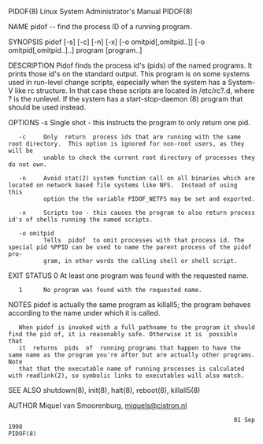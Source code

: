 PIDOF(8)                                                Linux System Administrator's Manual                                               PIDOF(8)

NAME
       pidof -- find the process ID of a running program.

SYNOPSIS
       pidof [-s] [-c] [-n] [-x] [-o omitpid[,omitpid..]]  [-o omitpid[,omitpid..]..]  program [program..]

DESCRIPTION
       Pidof  finds  the  process  id's (pids) of the named programs. It prints those id's on the standard output. This program is on some systems
       used in run-level change scripts, especially when the system has a System-V like rc structure. In that case these scripts  are  located  in
       /etc/rc?.d, where ? is the runlevel. If the system has a start-stop-daemon (8) program that should be used instead.

OPTIONS
       -s     Single shot - this instructs the program to only return one pid.

       -c     Only  return  process ids that are running with the same root directory.  This option is ignored for non-root users, as they will be
              unable to check the current root directory of processes they do not own.

       -n     Avoid stat(2) system function call on all binaries which are located on network based file systems like NFS.  Instead of using  this
              option the the variable PIDOF_NETFS may be set and exported.

       -x     Scripts too - this causes the program to also return process id's of shells running the named scripts.

       -o omitpid
              Tells  pidof  to omit processes with that process id. The special pid %PPID can be used to name the parent process of the pidof pro‐
              gram, in other words the calling shell or shell script.

EXIT STATUS
       0      At least one program was found with the requested name.

       1      No program was found with the requested name.

NOTES
       pidof is actually the same program as killall5; the program behaves according to the name under which it is called.

       When pidof is invoked with a full pathname to the program it should find the pid of, it is reasonably safe. Otherwise it is  possible  that
       it  returns  pids  of  running programs that happen to have the same name as the program you're after but are actually other programs. Note
       that that the executable name of running processes is calculated with readlink(2), so symbolic links to executables will also match.

SEE ALSO
       shutdown(8), init(8), halt(8), reboot(8), killall5(8)

AUTHOR
       Miquel van Smoorenburg, miquels@cistron.nl

                                                                    01 Sep 1998                                                           PIDOF(8)
